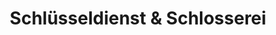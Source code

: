 ---
title: "Schlüsseldienst & Schlosserei"
url: /darmstadt/schluesseldienst-und-schlosserei/
shop: Schlüsseldienst
---